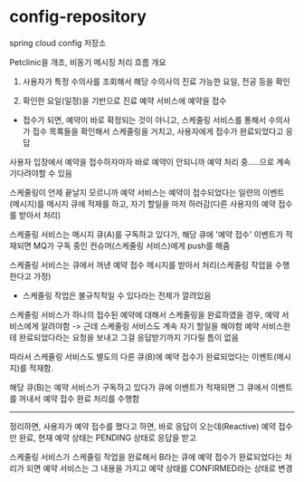# config-repository
spring cloud config 저장소

Petclinic을 개조, 비동기 메시징 처리 흐름 개요

1. 사용자가 특정 수의사를 조회해서 해당 수의사의 진료 가능한 요일, 전공 등을 확인

2. 확인한 요일(일정)을 기반으로 진료 예약 서비스에 예약을 접수

- 접수가 되면, 예약이 바로 확정되는 것이 아니고, 스케줄링 서비스를 통해서
수의사가 접수 목록들을 확인해서 스케줄링을 거치고, 사용자에게 접수가 완료되었다고 응답

사용자 입장에서 예약을 접수하자마자 바로 예약이 안되니까
예약 처리 중.....으로 계속 기다려야할 수 있음

스케줄링이 언제 끝날지 모르니까 예약 서비스는 예약이 접수되었다는 일련의 이벤트(메시지)를
메시지 큐에 적재를 하고, 자기 할일을 마저 하러감(다른 사용자의 예약 접수를 받아서 처리)

스케줄링 서비스는 메시지 큐(A)를 구독하고 있다가,
해당 큐에 '예약 접수' 이벤트가 적재되면 MQ가 구독 중인 컨슈머(스케줄링 서비스)에게 push를 해줌

스케줄링 서비스는 큐에서 꺼낸 예약 접수 메시지를 받아서 처리(스케줄링 작업을 수행한다고 가정)
- 스케줄링 작업은 불규칙적일 수 있다라는 전제가 깔려있음

스케줄링 서비스가 하나의 접수된 예약에 대해서 스케줄링을 완료하였을 경우,
예약 서비스에게 알려야함
-> 근데 스케줄링 서비스도 계속 자기 할일을 해야함
예약 서비스한테 완료되었다라는 요청을 보내고 그걸 응답받기까지 기다릴 틈이 없음

따라서 스케줄링 서비스도 별도의 다른 큐(B)에 예약 접수가 완료되었다는 이벤트(메시지)를
적재함.

해당 큐(B)는 예약 서비스가 구독하고 있다가 큐에 이벤트가 적재되면
그 큐에서 이벤트를 꺼내서 예약 접수 완료 처리를 수행함

----------------------
정리하면, 사용자가 예약 접수를 했다고 하면, 바로 응답이 오는데(Reactive)
예약 접수만 완료, 현재 예약 상태는 PENDING 상태로 응답을 받고

스케줄링 서비스가 스케줄링 작업을 완료해서 B라는 큐에 예약 접수가 완료되었다는 처리가 되면
예약 서비스는 그 내용을 가지고 예약 상태를 CONFIRMED라는 상태로 변경